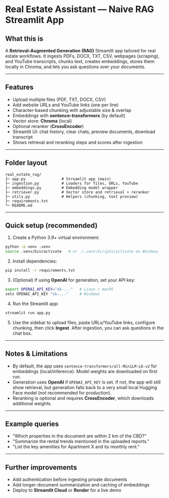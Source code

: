 # Real Estate Assistant — Naive RAG Streamlit App

## What this is

A **Retrieval-Augmented Generation (RAG)** Streamlit app tailored for real estate workflows.
It ingests PDFs, DOCX, TXT, CSV, webpages (scraping), and YouTube transcripts, chunks text, creates embeddings, stores them locally in Chroma, and lets you ask questions over your documents.

---

## Features

* Upload multiple files (PDF, TXT, DOCX, CSV)
* Add website URLs and YouTube links (one per line)
* Character-based chunking with adjustable size & overlap
* Embeddings with **sentence-transformers** (by default)
* Vector store: **Chroma** (local)
* Optional reranker (**CrossEncoder**)
* Streamlit UI: chat history, clear chats, preview documents, download transcript
* Shows retrieval and reranking steps and scores after ingestion

---

## Folder layout

```
real_estate_rag/
├─ app.py                # Streamlit app (main)
├─ ingestion.py          # Loaders for files, URLs, YouTube
├─ embeddings.py         # Embedding model wrapper
├─ retriever.py          # Vector store and retrieval + reranker
├─ utils.py              # Helpers (chunking, text preview)
├─ requirements.txt
└─ README.md
```

---

## Quick setup (recommended)

1. Create a Python 3.9+ virtual environment:

```bash
python -m venv .venv
source .venv/bin/activate   # or .\.venv\Scripts\activate on Windows
```

2. Install dependencies:

```bash
pip install -r requirements.txt
```

3. (Optional) If using **OpenAI** for generation, set your API key:

```bash
export OPENAI_API_KEY="sk-..."   # Linux / macOS
setx OPENAI_API_KEY "sk-..."     # Windows
```

4. Run the Streamlit app:

```bash
streamlit run app.py
```

5. Use the sidebar to upload files, paste URLs/YouTube links, configure chunking, then click **Ingest**. After ingestion, you can ask questions in the chat box.

---

## Notes & Limitations

* By default, the app uses `sentence-transformers/all-MiniLM-L6-v2` for embeddings (local/inference). Model weights are downloaded on first run.
* Generation uses **OpenAI** if `OPENAI_API_KEY` is set. If not, the app will still show retrieval, but generation falls back to a very small local Hugging Face model (not recommended for production).
* Reranking is optional and requires **CrossEncoder**, which downloads additional weights.

---

## Example queries

* "Which properties in the document are within 2 km of the CBD?"
* "Summarize the rental trends mentioned in the uploaded reports."
* "List the key amenities for Apartment X and its monthly rent."

---

## Further improvements

* Add authentication before ingesting private documents
* Add longer-document summarization and caching of embeddings
* Deploy to **Streamlit Cloud** or **Render** for a live demo

